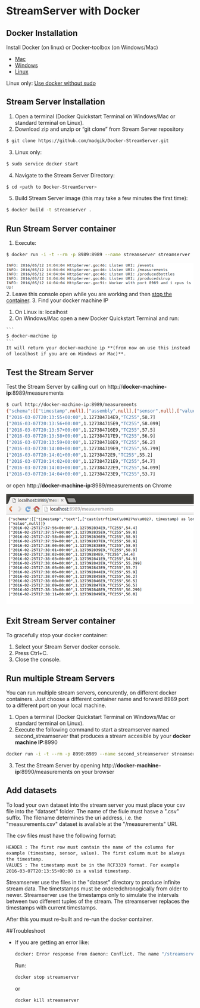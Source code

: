 # StreamServer with Docker

## Docker Installation

Install Docker (on linux) or Docker-toolbox (on Windows/Mac) 
  - [Mac](https://docs.docker.com/mac/step_one/)
  - [Windows](https://docs.docker.com/windows/step_one/)
  - [Linux](https://docs.docker.com/linux/step_one/)  

Linux only: [Use docker without sudo](http://askubuntu.com/a/477554)

## Stream Server Installation
1. Open a terminal (Docker Quickstart Terminal on Windows/Mac or standard terminal on Linux).
2. Download zip and unzip or “git clone” from Stream Server repository

  ```bash
  $ git clone https://github.com/madgik/Docker-StreamServer.git
  ```
3. Linux only:

  ```bash
  $ sudo service docker start
  ```
4. Navigate to the Stream Server Directory:

  ```bash
  $ cd <path to Docker-StreamServer>
  ```
5. Build Stream Server image (this may take a few minutes the first time):

  ```bash
  $ docker build -t streamserver .
  ```

## Run Stream Server container
1. Execute:
  ```bash
  $ docker run -i -t --rm -p 8989:8989 --name streamserver streamserver
  ```
  
  ![Alt text](/screenshots/run.png?raw=true "Run Stream Server container")
2. Leave this console open while you are working and then [stop the container](#exit-stream-server-container).
3. Find your docker machine IP
  1. On Linux is: localhost
  2. On Windows/Mac open a new Docker Quickstart Terminal and run:
  
    ```
    $ docker-machine ip
    ```
    It will return your docker-machine ip **(from now on use this instead of localhost if you are on Windows or Mac)**.

## Test the Stream Server
Test the Stream Server by calling curl on http://**docker-machine-ip**:8989/measurements

```bash
$ curl http://docker-machine-ip:8989/measurements
{"schema":[["timestamp",null],["assembly",null],["sensor",null],["value",null]]}
["2016-03-07T20:13:55+00:00",1.127384714E9,"TC255",58.7]
["2016-03-07T20:13:56+00:00",1.127384715E9,"TC255",58.099]
["2016-03-07T20:13:57+00:00",1.127384716E9,"TC255",57.5]
["2016-03-07T20:13:58+00:00",1.127384717E9,"TC255",56.9]
["2016-03-07T20:13:59+00:00",1.127384718E9,"TC255",56.2]
["2016-03-07T20:14:00+00:00",1.127384719E9,"TC255",55.799]
["2016-03-07T20:14:01+00:00",1.12738472E9,"TC255",55.2]
["2016-03-07T20:14:02+00:00",1.127384721E9,"TC255",54.7]
["2016-03-07T20:14:03+00:00",1.127384722E9,"TC255",54.099]
["2016-03-07T20:14:04+00:00",1.127384723E9,"TC255",53.7]
```

or open http://**docker-machine-ip**:8989/measurements on Chrome

![Alt text](/screenshots/test.png?raw=true "Test Stream Server container")


## Exit Stream Server container
To gracefully stop your docker container:

1. Select your Stream Server docker console.
2. Press Ctrl+C.
3. Close the console.

## Run multiple Stream Servers
You can run multiple stream servers, concurently, on different docker containers. Just choose a different container name and forward 8989 port to a different port on your local machine.

1. Open a terminal (Docker Quickstart Terminal on Windows/Mac or standard terminal on Linux).
2. Execute the following command to start a streamserver named second_streamserver that produces a stream accesible by your **docker machine IP**:8990  
  ```bash
  docker run -i -t --rm -p 8990:8989 --name second_streamserver streamserver
  ```
3. Test the Stream Server by opening http://**docker-machine-ip**:8990/measurements on your browser

## Add datasets

To load your own dataset into the stream server you must place your csv file into the "dataset" folder. The name of the fiule must hasve a ".csv" suffix. The filename determines the uri address, i.e. the "measurements.csv" dataset is available at the "/measurements" URI.  

The csv files must have the following format:

	HEADER : The first row must contain the name of the columns for example (timestamp, sensor, value). The first column must be always the timestamp.
	VALUES : The timestamp must be in the RCF3339 format. For example 2016-03-07T20:13:55+00:00 is a valid timestamp.

Streamserver use the files in the "dataset" directory to produce infinite stream data. The timetstamps must be orderedchronogically from older to newer. Streamserver use the timestamps only to simulate the intervals between two different tuples of the stream. The streamserver replaces the timestamps with current timestamps.

After this you must re-built and re-run the docker container.

##Troubleshoot
* If you are getting an error like:
  
  ```bash
  docker: Error response from daemon: Conflict. The name "/streamserver" is already in use by container b13022c72864ad6e7651c1681764ec6ed1554f247e11a1070675b952041fbc78. You have to remove (or rename)
  ```
  Run:
  
  ```bash
  docker stop streamserver
  ```
  or
  
  ```bash
  docker kill streamserver
  ```
